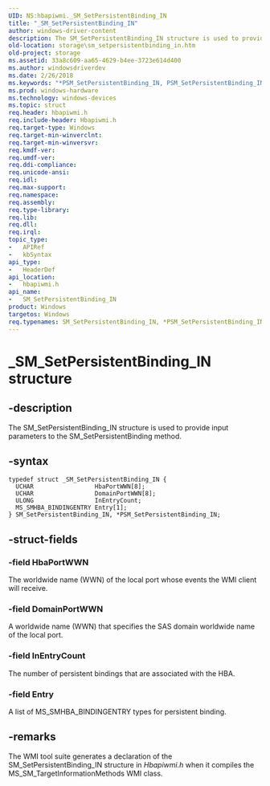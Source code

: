```yaml
---
UID: NS:hbapiwmi._SM_SetPersistentBinding_IN
title: "_SM_SetPersistentBinding_IN"
author: windows-driver-content
description: The SM_SetPersistentBinding_IN structure is used to provide input parameters to the SM_SetPersistentBinding method.
old-location: storage\sm_setpersistentbinding_in.htm
old-project: storage
ms.assetid: 33a8c609-aa65-4629-b4ee-3723e614d400
ms.author: windowsdriverdev
ms.date: 2/26/2018
ms.keywords: "*PSM_SetPersistentBinding_IN, PSM_SetPersistentBinding_IN, PSM_SetPersistentBinding_IN structure pointer [Storage Devices], SM_SetPersistentBinding_IN, SM_SetPersistentBinding_IN structure [Storage Devices], _SM_SetPersistentBinding_IN, hbapiwmi/PSM_SetPersistentBinding_IN, hbapiwmi/SM_SetPersistentBinding_IN, storage.sm_setpersistentbinding_in, structs-Fibre_9af25c8f-f9de-482d-8103-f372405d7771.xml"
ms.prod: windows-hardware
ms.technology: windows-devices
ms.topic: struct
req.header: hbapiwmi.h
req.include-header: Hbapiwmi.h
req.target-type: Windows
req.target-min-winverclnt: 
req.target-min-winversvr: 
req.kmdf-ver: 
req.umdf-ver: 
req.ddi-compliance: 
req.unicode-ansi: 
req.idl: 
req.max-support: 
req.namespace: 
req.assembly: 
req.type-library: 
req.lib: 
req.dll: 
req.irql: 
topic_type:
-	APIRef
-	kbSyntax
api_type:
-	HeaderDef
api_location:
-	hbapiwmi.h
api_name:
-	SM_SetPersistentBinding_IN
product: Windows
targetos: Windows
req.typenames: SM_SetPersistentBinding_IN, *PSM_SetPersistentBinding_IN
---
```


# _SM_SetPersistentBinding_IN structure


## -description


The SM_SetPersistentBinding_IN structure is used to provide input parameters to the SM_SetPersistentBinding method.


## -syntax


````
typedef struct _SM_SetPersistentBinding_IN {
  UCHAR                 HbaPortWWN[8];
  UCHAR                 DomainPortWWN[8];
  ULONG                 InEntryCount;
  MS_SMHBA_BINDINGENTRY Entry[1];
} SM_SetPersistentBinding_IN, *PSM_SetPersistentBinding_IN;
````


## -struct-fields




### -field HbaPortWWN

The worldwide name (WWN) of the local port whose events the WMI client will receive.


### -field DomainPortWWN

A worldwide name (WWN) that specifies the SAS domain worldwide name of the local port.


### -field InEntryCount

The number of persistent bindings that are associated with the HBA.


### -field Entry

A list of MS_SMHBA_BINDINGENTRY types for persistent binding.


## -remarks



The WMI tool suite generates a declaration of the SM_SetPersistentBinding_IN structure in <i>Hbapiwmi.h</i> when it compiles the MS_SM_TargetInformationMethods WMI class.



